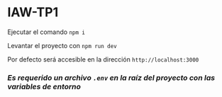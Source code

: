# IAW-TP1
Ejecutar el comando
  ```npm i```

Levantar el proyecto con
  ```npm run dev```

Por defecto será accesible en la dirección 
  ```http://localhost:3000```

 ### ***Es requerido un archivo ```.env``` en la raíz del proyecto con las variables de entorno*** 
